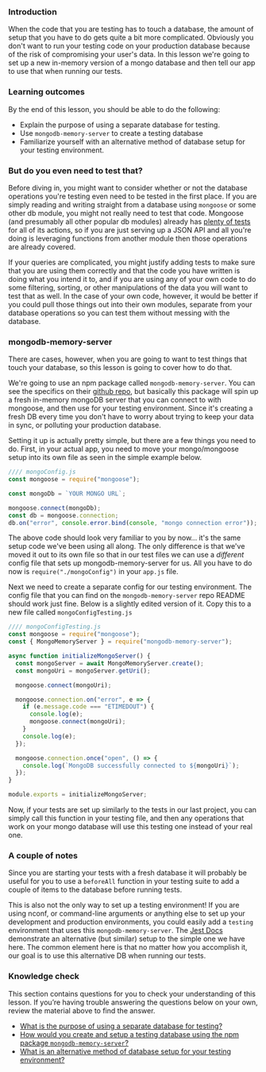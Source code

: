 ### Introduction
When the code that you are testing has to touch a database, the amount of setup that you have to do gets quite a bit more complicated. Obviously you don't want to run your testing code on your production database because of the risk of compromising your user's data. In this lesson we're going to set up a new in-memory version of a mongo database and then tell our app to use that when running our tests.

### Learning outcomes
By the end of this lesson, you should be able to do the following:

- Explain the purpose of using a separate database for testing.
- Use `mongodb-memory-server` to create a testing database
- Familiarize yourself with an alternative method of database setup for your testing environment.

### But do you even need to test that?

Before diving in, you might want to consider whether or not the database operations you're testing even need to be tested in the first place. If you are simply reading and writing straight from a database using `mongoose` or some other db module, you might not really need to test that code. Mongoose (and presumably all other popular db modules) already has [plenty of tests](https://github.com/Automattic/mongoose/tree/master/test) for all of its actions, so if you are just serving up a JSON API and all you're doing is leveraging functions from another module then those operations are already covered.

If your queries are complicated, you might justify adding tests to make sure that you are using them correctly and that the code you have written is doing what you intend it to, and if you are using any of your own code to do some filtering, sorting, or other manipulations of the data you will want to test that as well.  In the case of your own code, however, it would be better if you could pull those things out into their own modules, separate from your database operations so you can test them without messing with the database.

### mongodb-memory-server

There are cases, however, when you are going to want to test things that touch your database, so this lesson is going to cover how to do that.

We're going to use an npm package called `mongodb-memory-server`. You can see the specifics on their [github repo](https://github.com/nodkz/mongodb-memory-server), but basically this package will spin up a fresh in-memory mongoDB server that you can connect to with mongoose, and then use for your testing environment.  Since it's creating a fresh DB every time you don't have to worry about trying to keep your data in sync, or polluting your production database.

Setting it up is actually pretty simple, but there are a few things you need to do.  First, in your actual app, you need to move your mongo/mongoose setup into its own file as seen in the simple example below.

```javascript
//// mongoConfig.js
const mongoose = require("mongoose");

const mongoDb = `YOUR MONGO URL`;

mongoose.connect(mongoDb);
const db = mongoose.connection;
db.on("error", console.error.bind(console, "mongo connection error"));
```

The above code should look very familiar to you by now... it's the same setup code we've been using all along. The only difference is that we've moved it out to its own file so that in our test files we can use a _different_ config file that sets up mongodb-memory-server for us. All you have to do now is `require("./mongoConfig")` in your `app.js` file.

Next we need to create a separate config for our testing environment. The config file that you can find on the `mongodb-memory-server` repo README should work just fine. Below is a slightly edited version of it. Copy this to a new file called `mongoConfigTesting.js`

```javascript
//// mongoConfigTesting.js 
const mongoose = require("mongoose");
const { MongoMemoryServer } = require("mongodb-memory-server");

async function initializeMongoServer() {
  const mongoServer = await MongoMemoryServer.create();
  const mongoUri = mongoServer.getUri();

  mongoose.connect(mongoUri);

  mongoose.connection.on("error", e => {
    if (e.message.code === "ETIMEDOUT") {
      console.log(e);
      mongoose.connect(mongoUri);
    }
    console.log(e);
  });

  mongoose.connection.once("open", () => {
    console.log(`MongoDB successfully connected to ${mongoUri}`);
  });
}

module.exports = initializeMongoServer;
```

Now, if your tests are set up similarly to the tests in our last project, you can simply call this function in your testing file, and then any operations that work on your mongo database will use this testing one instead of your real one.

### A couple of notes

Since you are starting your tests with a fresh database it will probably be useful for you to use a `beforeAll` function in your testing suite to add a couple of items to the database before running tests.

This is also not the only way to set up a testing environment! If you are using nconf, or command-line arguments or anything else to set up your development and production environments, you could easily add a `testing` environment that uses this `mongodb-memory-server`. The [Jest Docs](https://jestjs.io/docs/en/mongodb) demonstrate an alternative (but similar) setup to the simple one we have here. The common element here is that no matter how you accomplish it, our goal is to use this alternative DB when running our tests.

### Knowledge check
This section contains questions for you to check your understanding of this lesson. If you’re having trouble answering the questions below on your own, review the material above to find the answer.

- [What is the purpose of using a separate database for testing?](#but-do-you-even-need-to-test-that)
- [How would you create and setup a testing database using the npm package `mongodb-memory-server`?](#mongodb-memory-server)
- [What is an alternative method of database setup for your testing environment?](https://jestjs.io/docs/en/mongodb)
